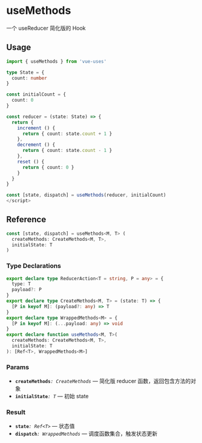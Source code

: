 # useMethods

一个 useReducer 简化版的 Hook

## Usage

```ts
import { useMethods } from 'vue-uses'

type State = {
  count: number
}

const initialCount = {
  count: 0
}

const reducer = (state: State) => {
  return {
    increment () {
      return { count: state.count + 1 }
    },
    decrement () {
      return { count: state.count - 1 }
    },
    reset () {
      return { count: 0 }
    }
  }
}

const [state, dispatch] = useMethods(reducer, initialCount)
</script>
```

## Reference

```ts
const [state, dispatch] = useMethods<M, T> (
  createMethods: CreateMethods<M, T>,
  initialState: T
)
```

### Type Declarations

```ts
export declare type ReducerAction<T = string, P = any> = {
  type: T
  payload?: P
}
export declare type CreateMethods<M, T> = (state: T) => {
  [P in keyof M]: (payload?: any) => T
}
export declare type WrappedMethods<M> = {
  [P in keyof M]: (...payload: any) => void
}
export declare function useMethods<M, T>(
  createMethods: CreateMethods<M, T>,
  initialState: T
): [Ref<T>, WrappedMethods<M>]
```

### Params

- **`createMethods`**_`: CreateMethods`_ &mdash; 简化版 reducer 函数，返回包含方法的对象
- **`initialState`**_`: T`_ &mdash; 初始 state

### Result

- **`state`**_`: Ref<T>`_ &mdash; 状态值
- **`dispatch`**_`: WrappedMethods`_ &mdash; 调度函数集合，触发状态更新
